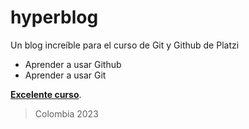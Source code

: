 # hyperblog
Un blog increíble para el curso de Git y Github de Platzi
* Aprender a usar Github
* Aprender a usar Git

[**Excelente curso**](https://twitter.com/juandjauregui).

> Colombia 2023